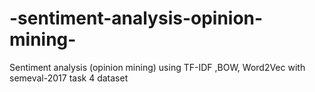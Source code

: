 # -sentiment-analysis-opinion-mining-
Sentiment analysis (opinion mining) using TF-IDF ,BOW, Word2Vec with semeval-2017 task 4 dataset
